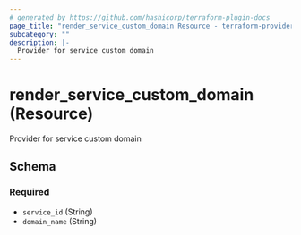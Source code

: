 ```yaml
---
# generated by https://github.com/hashicorp/terraform-plugin-docs
page_title: "render_service_custom_domain Resource - terraform-provider-render"
subcategory: ""
description: |-
  Provider for service custom domain
---
```


# render_service_custom_domain (Resource)

Provider for service custom domain

<!-- schema generated by tfplugindocs -->

## Schema

### Required

- `service_id` (String)
- `domain_name` (String)
